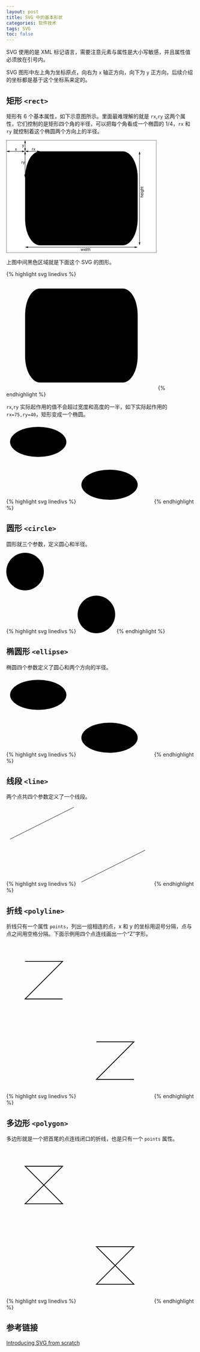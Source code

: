 ```yaml
---
layout: post
title: SVG 中的基本形状
categories: 软件技术
tags: SVG
toc: false
---
```


SVG 使用的是 XML 标记语言，需要注意元素与属性是大小写敏感，并且属性值必须放在引号内。

SVG 图形中左上角为坐标原点，向右为 `x` 轴正方向，向下为 `y` 正方向，后续介绍的坐标都是基于这个坐标系来定的。

## 矩形 `<rect>`

矩形有 6 个基本属性，如下示意图所示。里面最难理解的就是 `rx`,`ry` 这两个属性，它们控制的是矩形四个角的半径，可以把每个角看成一个椭圆的 1/4，`rx` 和 `ry` 就控制着这个椭圆两个方向上的半径。

<svg width="400" height="300" xmlns="http://www.w3.org/2000/svg">

<defs>
  <marker id="arrow" markerWidth="8" markerHeight="4"
          refX="6" refY="2" orient="auto-start-reverse" markerUnits="strokeWidth">
    <path d="M0,0 L8,2 L0,4"/>
  </marker>
</defs>

<rect x="0" y="0" width="400" height="300" fill="#ffffff" stroke="#000000" stroke-width="1"/>

<!-- 矩形 -->
<rect x="50" y="30" rx="40" ry="70" width="300" height="250"/>

<!-- x 标注 -->
<line x1="2" y1="30" x2="48" y2="30" stroke="#000000" stroke-width="1" marker-end="url(#arrow)" marker-start="url(#arrow)" />
<text x="23" y="28" font-size="10">x</text>

<!-- y 标注 -->
<line x1="50" y1="2" x2="50" y2="28" stroke="#000000" stroke-width="1" marker-end="url(#arrow)" marker-start="url(#arrow)" />
<text x="42" y="18" font-size="10">y</text>

<!-- rx 标注 -->
<line x1="52" y1="30" x2="88" y2="30" stroke="#000000" stroke-width="1" marker-end="url(#arrow)" marker-start="url(#arrow)" />
<text x="68" y="28" font-size="10">rx</text>

<!-- ry 标注 -->
<line x1="50" y1="32" x2="50" y2="98" stroke="#000000" stroke-width="1" marker-end="url(#arrow)" marker-start="url(#arrow)" />
<text x="40" y="63" font-size="10">ry</text>

<!-- width 标注 -->
<line x1="52" y1="285" x2="348" y2="285" stroke="#000000" stroke-width="1" marker-end="url(#arrow)" marker-start="url(#arrow)" />
<text x="198" y="295" font-size="10">width</text>

<!-- height 标注 -->
<line x1="355" y1="32" x2="355" y2="278" stroke="#000000" stroke-width="1" marker-end="url(#arrow)" marker-start="url(#arrow)" />
<text x="365" y="153" font-size="10" transform="rotate(-90, 365, 153)">height</text>

</svg>

上图中间黑色区域就是下面这个 SVG 的图形。

{% highlight svg linedivs %}
<svg width="400" height="300" xmlns="http://www.w3.org/2000/svg">
<rect x="50" y="30" rx="40" ry="70" width="300" height="250"/>
</svg>
{% endhighlight %}

`rx`,`ry` 实际起作用的值不会超过宽度和高度的一半，如下实际起作用的 `rx=75,ry=40`，矩形变成一个椭圆。

<svg width="200" height="100" xmlns="http://www.w3.org/2000/svg">
<rect x="10" y="10" rx="110" ry="70" width="150" height="80"/>
</svg>

{% highlight svg linedivs %}
<svg width="200" height="100" xmlns="http://www.w3.org/2000/svg">
<rect x="10" y="10" rx="110" ry="70" width="150" height="80"/>
</svg>
{% endhighlight %}


## 圆形 `<circle>`

圆形就三个参数，定义圆心和半径。

<svg width="100" height="100" xmlns="http://www.w3.org/2000/svg">
<circle cx="50" cy="50" r="50" />
</svg>

{% highlight svg linedivs %}
<svg width="100" height="100" xmlns="http://www.w3.org/2000/svg">
<circle cx="50" cy="50" r="50" />
</svg>
{% endhighlight %}


## 椭圆形 `<ellipse>`

椭圆四个参数定义了圆心和两个方向的半径。

<svg width="200" height="100" xmlns="http://www.w3.org/2000/svg">
<ellipse cx="85" cy="50" rx="75" ry="40" />
</svg>

{% highlight svg linedivs %}
<svg width="200" height="100" xmlns="http://www.w3.org/2000/svg">
<ellipse cx="85" cy="50" rx="75" ry="40" />
</svg>
{% endhighlight %}


## 线段 `<line>`

两个点共四个参数定义了一个线段。

<svg width="200" height="100" xmlns="http://www.w3.org/2000/svg">
<line x1="10" y1="90" x2="180" y2="5" stroke="black" stroke-width="1" />
</svg>

{% highlight svg linedivs %}
<svg width="200" height="100" xmlns="http://www.w3.org/2000/svg">
<line x1="10" y1="90" x2="180" y2="5" stroke="black" stroke-width="1" />
</svg>
{% endhighlight %}


## 折线 `<polyline>`

折线只有一个属性 `points`，列出一组相连的点，x 和 y 的坐标用逗号分隔，点与点之间用空格分隔。下面示例用四个点连线画出一个“Z”字形。

<svg width="200" height="200" xmlns="http://www.w3.org/2000/svg" stroke="black" fill="none" stroke-width="2">
  <polyline points="50,50 150,50 50,150 150,150" />
</svg>

{% highlight svg linedivs %}
<svg width="200" height="200" xmlns="http://www.w3.org/2000/svg" stroke="black" fill="none" stroke-width="2">
  <polyline points="50,50 150,50 50,150 150,150" />
</svg>
{% endhighlight %}


## 多边形 `<polygon>`

多边形就是一个把首尾的点连线闭口的折线，也是只有一个 `points` 属性。

<svg width="200" height="200" xmlns="http://www.w3.org/2000/svg" stroke="black" fill="none" stroke-width="2">
  <polygon points="50,50 150,50 50,150 150,150" />
</svg>

{% highlight svg linedivs %}
<svg width="200" height="200" xmlns="http://www.w3.org/2000/svg" stroke="black" fill="none" stroke-width="2">
  <polygon points="50,50 150,50 50,150 150,150" />
</svg>
{% endhighlight %}

## 参考链接

[Introducing SVG from scratch](https://developer.mozilla.org/en-US/docs/Web/SVG/Tutorials/SVG_from_scratch)